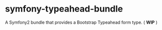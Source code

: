 symfony-typeahead-bundle
========================

A Symfony2 bundle that provides a Bootstrap Typeahead form type. ( **WIP** )
